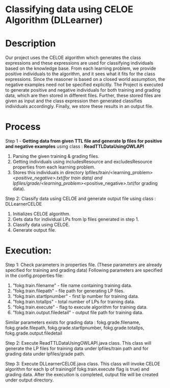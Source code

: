 # Classifying data using CELOE Algorithm (DLLearner)

# Description
Our project uses the CELOE algorithm which generates the class expressions and these expressions are used for classifying individuals based on the knowledge base. From each learning problem, we provide positive individuals to the algorithm, and it sees what it fits for the class expressions. Since the reasoner is based on a closed world assumption, the negative examples need not be specified explicitly. The Project is executed to generate positive and negative individuals for both training and grading data, which are then stored in different files. Further, these stored files are given as input and the class expression then generated classifies individuals accordingly. Finally, we store these results in an output file.


# Process
Step 1 - **Getting data from given TTL file and generate lp files for positive and negative examples** using class : **ReadTTLDataUsingOWLAPI**
1. Parsing the given training & grading files.
2. Getting  individuals using includesResource and excludesResource properties from each learning problem.
3. Stores this individuals in directory lpfiles/train/<learning_problem>_<positive_negative>.txt(for train data) and lpfiles/grade/<learning_problem>_<positive_negative>.txt(for grading data).

Step 2: Classify data using CELOE and generate output file using class : DLLearnerCELOE
1. Initializes CELOE algorithm.
2. Gets data for individual LPs from lp files generated in step 1.
3. Classify data using CELOE.
4. Generate output file.

# Execution:

Step 1: Check parameters in properties file. (These parameters are already specified for training and grading data)
Following parameters are specified in the config.properties file:
1.  "fokg.train.filename" - file name containing training data.
2.  "fokg.train.filepath" - file path for generating LP files.
3.  "fokg.train.startlpnumber" - first lp number for training data.
4.  "fokg.train.totallps" - total number of LPs for training data.
5.  "fokg.train.execute" - flag to execute algorithm for training data.
6.  "fokg.train.output.filedetail" - output file path for training data.

Similar parameters exists for grading data : fokg.grade.filename, fokg.grade.filepath, fokg.grade.startlpnumber, fokg.grade.totallps, fokg.grade.output.filedetail

Step 2: Execute ReadTTLDataUsingOWLAPI.java class. This class will generate the LP files for training data under lpfiles/train path and for grading data under lpfiles/grade path.

Step 3: Execute DLLearnerCELOE.java class. This class will invoke CELOE algorithm for each lp of training(if fokg.train.execute flag is true) and grading data. After the execution is completed, output file will be created under output directory.
